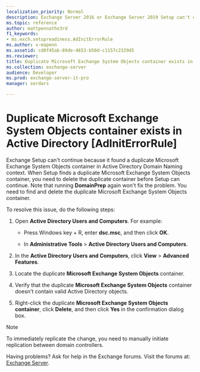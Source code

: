 ```yaml
---
localization_priority: Normal
description: Exchange Server 2016 or Exchange Server 2019 Setup can't continue because another Microsoft Exchange System Object container exists in Active Directory.
ms.topic: reference
author: mattpennathe3rd
f1_keywords:
- ms.exch.setupreadiness.AdInitErrorRule
ms.author: v-mapenn
ms.assetid: cd0f45ab-89de-4653-b50d-c1157c2329d5
ms.reviewer: 
title: Duplicate Microsoft Exchange System Objects container exists in Active Directory [AdInitErrorRule]
ms.collection: exchange-server
audience: Developer
ms.prod: exchange-server-it-pro
manager: serdars

---
```


# Duplicate Microsoft Exchange System Objects container exists in Active Directory [AdInitErrorRule]

Exchange Setup can't continue because it found a duplicate Microsoft Exchange System Objects container in Active Directory Domain Naming context. When Setup finds a duplicate Microsoft Exchange System Objects container, you need to delete the duplicate container before Setup can continue. Note that running **DomainPrep** again won't fix the problem. You need to find and delete the duplicate Microsoft Exchange System Objects container.

To resolve this issue, do the following steps:

1. Open **Active Directory Users and Computers**. For example:

   - Press Windows key + R, enter **dsc.msc**, and then click **OK**.

   - In **Administrative Tools** \> **Active Directory Users and Computers**.

2. In the **Active Directory Users and Computers**, click **View** \> **Advanced Features**.

3. Locate the duplicate **Microsoft Exchange System Objects** container.

4. Verify that the duplicate **Microsoft Exchange System Objects** container doesn't contain valid Active Directory objects.

5. Right-click the duplicate **Microsoft Exchange System Objects container**, click **Delete**, and then click **Yes** in the confirmation dialog box.

> [!NOTE]
> To immediately replicate the change, you need to manually initiate replication between domain controllers.

Having problems? Ask for help in the Exchange forums. Visit the forums at: [Exchange Server](https://go.microsoft.com/fwlink/p/?linkId=60612).
